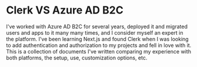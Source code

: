 # Clerk VS Azure AD B2C

I've worked with Azure AD B2C for several years, deployed it and migrated users and apps to it many many times, and I consider myself an expert in the platform. I've been learning Next.js and found Clerk when I was looking to add authentication and authorization to my projects and fell in love with it. This is a collection of documents I've written comparing my experience with both platforms, the setup, use, customization options, etc.